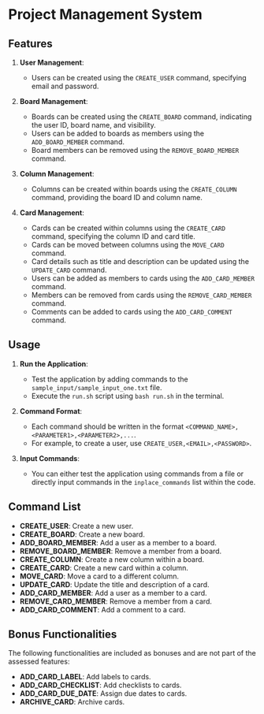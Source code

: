 # Project Management System
## Features

1. **User Management**: 
   - Users can be created using the `CREATE_USER` command, specifying email and password.
   
2. **Board Management**:
   - Boards can be created using the `CREATE_BOARD` command, indicating the user ID, board name, and visibility.
   - Users can be added to boards as members using the `ADD_BOARD_MEMBER` command.
   - Board members can be removed using the `REMOVE_BOARD_MEMBER` command.

3. **Column Management**:
   - Columns can be created within boards using the `CREATE_COLUMN` command, providing the board ID and column name.

4. **Card Management**:
   - Cards can be created within columns using the `CREATE_CARD` command, specifying the column ID and card title.
   - Cards can be moved between columns using the `MOVE_CARD` command.
   - Card details such as title and description can be updated using the `UPDATE_CARD` command.
   - Users can be added as members to cards using the `ADD_CARD_MEMBER` command.
   - Members can be removed from cards using the `REMOVE_CARD_MEMBER` command.
   - Comments can be added to cards using the `ADD_CARD_COMMENT` command.

## Usage

1. **Run the Application**:
   - Test the application by adding commands to the `sample_input/sample_input_one.txt` file.
   - Execute the `run.sh` script using `bash run.sh` in the terminal.

2. **Command Format**:
   - Each command should be written in the format `<COMMAND_NAME>,<PARAMETER1>,<PARAMETER2>,...`.
   - For example, to create a user, use `CREATE_USER,<EMAIL>,<PASSWORD>`.

3. **Input Commands**:
   - You can either test the application using commands from a file or directly input commands in the `inplace_commands` list within the code.

## Command List

- **CREATE_USER**: Create a new user.
- **CREATE_BOARD**: Create a new board.
- **ADD_BOARD_MEMBER**: Add a user as a member to a board.
- **REMOVE_BOARD_MEMBER**: Remove a member from a board.
- **CREATE_COLUMN**: Create a new column within a board.
- **CREATE_CARD**: Create a new card within a column.
- **MOVE_CARD**: Move a card to a different column.
- **UPDATE_CARD**: Update the title and description of a card.
- **ADD_CARD_MEMBER**: Add a user as a member to a card.
- **REMOVE_CARD_MEMBER**: Remove a member from a card.
- **ADD_CARD_COMMENT**: Add a comment to a card.

## Bonus Functionalities

The following functionalities are included as bonuses and are not part of the assessed features:

- **ADD_CARD_LABEL**: Add labels to cards.
- **ADD_CARD_CHECKLIST**: Add checklists to cards.
- **ADD_CARD_DUE_DATE**: Assign due dates to cards.
- **ARCHIVE_CARD**: Archive cards.

